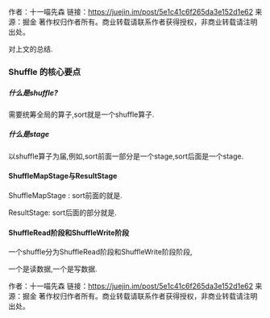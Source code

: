 作者：十一喵先森
链接：https://juejin.im/post/5e1c41c6f265da3e152d1e62
来源：掘金
著作权归作者所有。商业转载请联系作者获得授权，非商业转载请注明出处。

对上文的总结.

### Shuffle 的核心要点

##### 什么是shuffle?

需要统筹全局的算子,sort就是一个shuffle算子.

##### 什么是stage

以shuffle算子为届,例如,sort前面一部分是一个stage,sort后面是一个stage.

#### ShuffleMapStage与ResultStage

ShuffleMapStage :	 sort前面的就是.

ResultStage: 	sort后面的部分就是.

#### ShuffleRead阶段和ShuffleWrite阶段

一个shuffle分为ShuffleRead阶段和ShuffleWrite阶段阶段,

一个是读数据,一个是写数据.



作者：十一喵先森
链接：https://juejin.im/post/5e1c41c6f265da3e152d1e62
来源：掘金
著作权归作者所有。商业转载请联系作者获得授权，非商业转载请注明出处。